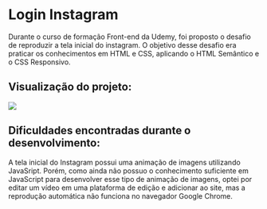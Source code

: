 <h1>Login Instagram</h1>
<p>Durante o curso de formação Front-end da Udemy, foi proposto o desafio de reproduzir a tela inicial do instagram. O objetivo desse desafio era praticar os conhecimentos em HTML e  CSS, aplicando o HTML Semântico e o CSS Responsivo.</p>

<h2>Visualização do projeto:</h2>
<img src="https://github.com/MariaBeatrizBC/Login-Instagram/assets/129955834/f856dd72-3129-4e80-92fe-34434b70385f"></img>

<h2>Dificuldades encontradas durante o desenvolvimento:</h2>
<p>A tela inicial do Instagram possui uma animação de imagens utilizando JavaSript. Porém, como ainda não possuo o conhecimento suficiente em JavaScript para desenvolver esse tipo de animação de imagens, optei por editar um vídeo em uma plataforma de edição e adicionar ao site, mas a reprodução automática não funciona no navegador Google Chrome.</p>
